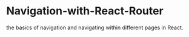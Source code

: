 # Navigation-with-React-Router
 the basics of navigation and navigating within different pages in React.
